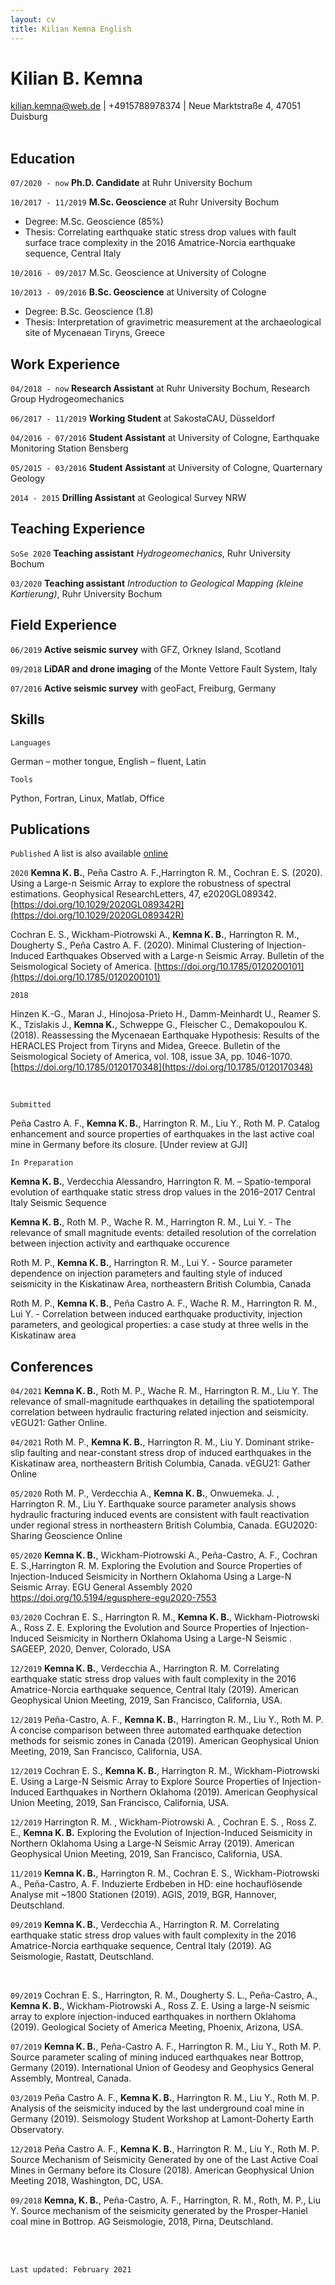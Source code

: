 ```yaml
---
layout: cv
title: Kilian Kemna English
---
```

# Kilian B. Kemna

<div id="webaddress">
<a href="mailto:kilian.kemna@web.de">kilian.kemna@web.de</a> 
| +4915788978374 | Neue Marktstraße 4, 47051 Duisburg
</div>

<br />

## Education

`07/2020 - now` __Ph.D. Candidate__ at Ruhr University Bochum 

`10/2017 - 11/2019`
__M.Sc. Geoscience__ at Ruhr University Bochum
- Degree:  M.Sc. Geoscience (85%)
- Thesis:  Correlating earthquake static stress drop values with fault surface trace complexity in the 2016 Amatrice-Norcia earthquake sequence, Central Italy

`10/2016 - 09/2017`
M.Sc. Geoscience at University of Cologne

`10/2013 - 09/2016`
__B.Sc. Geoscience__ at University of Cologne
- Degree:  B.Sc. Geoscience (1.8)
- Thesis:  Interpretation of gravimetric measurement at the archaeological site of Mycenaean Tiryns, Greece

## Work Experience
`04/2018 - now`
__Research Assistant__ at Ruhr University Bochum, Research Group Hydrogeomechanics 

`06/2017 - 11/2019`
__Working Student__ at SakostaCAU, Düsseldorf

`04/2016 - 07/2016`
__Student Assistant__ at University of Cologne, Earthquake Monitoring Station Bensberg

`05/2015 - 03/2016`
__Student Assistant__ at University of Cologne, Quarternary Geology

`2014 - 2015`
__Drilling Assistant__ at Geological Survey NRW

## Teaching Experience

`SoSe 2020`
__Teaching assistant__ *Hydrogeomechanics*, Ruhr University Bochum 

`03/2020`
__Teaching assistant__ *Introduction to Geological Mapping (kleine Kartierung)*, Ruhr University Bochum 


## Field Experience
`06/2019`
__Active seismic survey__ with GFZ, Orkney Island, Scotland

`09/2018`
__LiDAR and drone imaging__ of the Monte Vettore Fault System, Italy

`07/2016`
__Active seismic survey__ with geoFact, Freiburg, Germany

## Skills

`Languages`

German – mother tongue, English – fluent, Latin

`Tools`

Python, Fortran, Linux, Matlab, Office

## Publications

`Published`
A list is also available [online](https://scholar.google.com/citations?user=QlxOvB0AAAAJ&hl=en&oi=ao)

`2020`
__Kemna K. B.__, Peña Castro A. F.,Harrington R. M., Cochran E. S. (2020). Using a Large-n Seismic Array to explore the robustness of spectral estimations. Geophysical ResearchLetters, 47, e2020GL089342. [https://doi.org/10.1029/2020GL089342R](https://doi.org/10.1029/2020GL089342R)

Cochran E. S., Wickham-Piotrowski A., __Kemna K. B.__, Harrington R. M., Dougherty S., Peña Castro A. F. (2020). Minimal Clustering of Injection-Induced Earthquakes Observed with a Large-n Seismic Array. Bulletin of the Seismological Society of America. [https://doi.org/10.1785/0120200101](https://doi.org/10.1785/0120200101)

`2018`

Hinzen K.-G., Maran J., Hinojosa-Prieto H., Damm-Meinhardt U., Reamer S. K., Tzislakis J., __Kemna K.__, Schweppe G., Fleischer C., Demakopoulou K. (2018). Reassessing the Mycenaean Earthquake Hypothesis: Results of the HERACLES Project from Tiryns and Midea, Greece. Bulletin of the Seismological Society of America, vol. 108, issue 3A, pp. 1046-1070. [https://doi.org/10.1785/0120170348](https://doi.org/10.1785/0120170348)

<br />

`Submitted`

Peña Castro A. F., __Kemna K. B.__, Harrington R. M., Liu Y., Roth M. P. Catalog enhancement and source properties of earthquakes in the last active coal mine in Germany before its  closure. [Under review at GJI]

<!-- Coimbra R., Kemna K. B., Rocha F., Horikx M. Modelling mineralogical (XRD) data: geological advantages and applications. [Submitted to The Depositional Record 09/2020] -->

`In Preparation`

__Kemna K. B.__, Verdecchia Alessandro, Harrington R. M. – Spatio-temporal evolution of earthquake static stress drop values in the 2016–2017 Central Italy Seismic Sequence

__Kemna K. B.__, Roth M. P., Wache R. M., Harrington R. M., Lui Y. - The relevance of small magnitude events: detailed resolution of the correlation between injection activity and earthquake occurence

Roth M. P., __Kemna K. B.__, Harrington R. M., Lui Y. - Source parameter dependence on injection parameters and faulting style of induced seismicity in the Kiskatinaw Area, northeastern British Columbia, Canada

Roth M. P., __Kemna K. B.__, Peña Castro A. F., Wache R. M., Harrington R. M., Lui Y. - Correlation between induced earthquake productivity, injection parameters, and geological properties: a case study at three wells in the Kiskatinaw area

## Conferences

`04/2021`
__Kemna K. B.__, Roth M. P., Wache R. M., Harrington R. M., Liu Y. The relevance of small-magnitude earthquakes in detailing the spatiotemporal correlation between hydraulic fracturing related injection and seismicity. vEGU21: Gather Online.

`04/2021`
Roth M. P., __Kemna K. B.__, Harrington R. M., Liu Y. Dominant strike-slip faulting and near-constant stress drop of induced earthquakes in the Kiskatinaw area, northeastern British Columbia, Canada. vEGU21: Gather Online

`05/2020`
Roth M. P., Verdecchia A., __Kemna K. B.__, Onwuemeka. J. , Harrington R. M., Liu Y. Earthquake source parameter analysis shows hydraulic fracturing induced events are consistent with fault reactivation under regional stress in northeastern British Columbia, Canada. EGU2020: Sharing Geoscience Online

`05/2020`
__Kemna K. B.__, Wickham-Piotrowski A., Peña-Castro, A. F., Cochran E. S.,Harrington R. M. Exploring the Evolution and Source Properties of Injection-Induced Seismicity in Northern Oklahoma Using a Large-N Seismic Array. EGU General Assembly 2020 https://doi.org/10.5194/egusphere-egu2020-7553

`03/2020`
Cochran E. S., Harrington R. M., __Kemna K. B.__, Wickham-Piotrowski A., Ross Z. E. Exploring the Evolution and Source Properties of Injection-Induced Seismicity in Northern Oklahoma Using a Large-N Seismic . SAGEEP, 2020, Denver, Colorado, USA 

`12/2019`
__Kemna K. B.__, Verdecchia A., Harrington R. M. Correlating earthquake static stress drop values with fault complexity in the 2016 Amatrice-Norcia earthquake sequence, Central Italy (2019). American Geophysical Union Meeting, 2019, San Francisco, California, USA. 

`12/2019`
Peña-Castro, A. F., __Kemna K. B.__, Harrington R. M., Liu Y., Roth M. P. A concise comparison between three automated earthquake detection methods for seismic zones in Canada (2019). American Geophysical Union Meeting, 2019, San Francisco, California, USA. 

`12/2019`
Cochran E. S., __Kemna K. B.__, Harrington R. M., Wickham-Piotrowski E. Using a Large-N Seismic Array to Explore Source Properties of Injection-Induced Earthquakes in Northern Oklahoma  (2019). American Geophysical Union Meeting, 2019, San Francisco, California, USA. 

`12/2019`
Harrington R. M. , Wickham-Piotrowski A. , Cochran E. S. , Ross Z. E., __Kemna K. B.__ Exploring the Evolution of Injection-Induced Seismicity in Northern Oklahoma Using a Large-N Seismic Array (2019). American Geophysical Union Meeting, 2019, San Francisco, California, USA.

`11/2019`
__Kemna K. B.__, Harrington R. M., Cochran E. S., Wickham-Piotrowski A., Peña-Castro, A. F. Induzierte Erdbeben in HD: eine hochauflösende Analyse mit ~1800 Stationen (2019). AGIS, 2019, BGR, Hannover, Deutschland.

`09/2019`
__Kemna K. B.__, Verdecchia A., Harrington R. M. Correlating earthquake static stress drop values with fault complexity in the 2016 Amatrice-Norcia earthquake sequence, Central Italy (2019). AG Seismologie, Rastatt, Deutschland.

<br />

`09/2019`
Cochran E. S., Harrington, R. M., Dougherty S. L., Peña-Castro, A., __Kemna K. B.__, Wickham-Piotrowski A., Ross Z. E. Using a large-N seismic array to explore injection-induced earthquakes in northern Oklahoma (2019). Geological Society of America Meeting, Phoenix, Arizona, USA.

`07/2019`
__Kemna K. B.__, Peña-Castro A. F., Harrington R. M., Liu Y., Roth M. P. Source parameter scaling of mining induced earthquakes near Bottrop, Germany (2019). International Union of Geodesy and Geophysics General Assembly, Montreal, Canada.


`03/2019`
Peña Castro A. F., __Kemna K. B.__, Harrington R. M., Liu Y., Roth M. P. Analysis of the seismicity induced by the last underground coal mine in Germany (2019). Seismology Student Workshop at Lamont-Doherty Earth Observatory.


`12/2018`
Peña Castro A. F., __Kemna K. B.__, Harrington R. M., Liu Y., Roth M. P. Source Mechanism of Seismicity Generated by one of the Last Active Coal Mines in Germany before its Closure (2018). American Geophysical Union Meeting 2018, Washington, DC, USA.

`09/2018`
__Kemna, K. B.__, Peña-Castro, A. F., Harrington, R. M., Roth, M. P., Liu Y. Source mechanism of the seismicity generated by the Prosper-Haniel coal mine in Bottrop. AG Seismologie, 2018, Pirna, Deutschland.

<!-- ### Footer -->
<!-- --- -->
<br />
<br />

`Last updated: February 2021`
<br />
<br />
